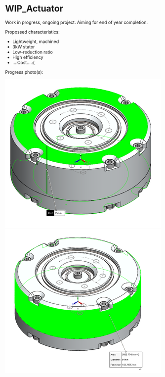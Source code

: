 # WIP_Actuator

Work in progress, ongoing project. Aiming for end of year completion.

Propossed characteristics:
- Lightweight, machined
- 3kW stator
- Low-reduction ratio
- High efficiency
- ....Cost....:(

Progress photo(s):

![1](AxialDimension.PNG)
![2](Diameter.PNG)
